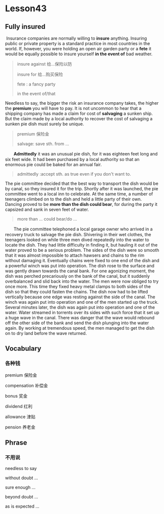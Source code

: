 # Lesson43

## Fully insured

​	Insurance companies are normally willing to **insure** anything. Insuring public or private property is a standard practice in most countries in the world. If, however, you were holding an open air garden party or a **fete** it would be equally possible to insure yourself **in the event of** bad weather. 

> insure against 给...保险以防
>
> insure for 给...购买保险
>
> fete : a fancy party
>
> in the event of/that 

Needless to say, the bigger the risk an insurance company takes, the higher the **premium** you will have to pay. It is not uncommon to hear that a shipping company has made a claim for cost of **salvaging** a sunken ship. But the claim made by a local authority to recover the cost of salvaging a sunken pie dish must surely be unique.

> premium 保险金
>
> salvage: save sth. from ...

　　**Admittedly** it was an unusual pie dish, for it was eighteen feet long and six feet wide. It had been purchased by a local authority so that an enormous pie could be baked for an annual fair. 

> admittedly :accept sth. as true even if you don't want to.

The pie committee decided that the best way to transport the dish would be by canal, so they insured it for the trip. Shortly after it was launched, the pie committee went to a local inn to celebrate. At the same time, a number of teenagers climbed on to the dish and held a little party of their own. Dancing proved to be **more than the dish could bear**, for during the party it capsized and sank in seven feet of water.

> more than ... could bear/do ...

　　The pie committee telephoned a local garage owner who arrived in a recovery truck to salvage the pie dish. Shivering in their wet clothes, the teenagers looked on while three men dived repeatedly into the water to locate the dish. They had little difficulty in finding it, but hauling it out of the water proved to be a serious problem. The sides of the dish were so smooth that it was almost impossible to attach hawsers and chains to the rim without damaging it. Eventually chains were fixed to one end of the dish and a powerful winch was put into operation. The dish rose to the surface and was gently drawn towards the canal bank. For one agonizing moment, the dish was perched precariously on the bank of the canal, but it suddenly overbalanced and slid back into the water. The men were now obliged to try once more. This time they fixed heavy metal clamps to both sides of the dish so that they could fasten the chains. The dish now had to be lifted vertically because one edge was resting against the side of the canal. The winch was again put into operation and one of the men started up the truck. Several minutes later, the dish was again put into operation and one of the water. Water streamed in torrents over its sides with such force that it set up a huge wave in the canal. There was danger that the wave would rebound off the other side of the bank and send the dish plunging into the water again. By working at tremendous speed, the men managed to get the dish on to dry land before the wave returned.

## Vocabulary

### 各种钱

premium 保险金

compensation 补偿金

bonus 奖金

dividend 红利

allowance 津贴

pension 养老金

## Phrase

### 不用说

needless to say

without doubt …

sure enough …

beyond doubt …

as is expected … 